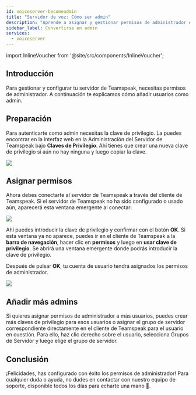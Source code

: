 ```yaml
---
id: voiceserver-becomeadmin
title: "Servidor de voz: Cómo ser admin"
description: "Aprende a asignar y gestionar permisos de administrador en tu servidor de Teamspeak para un control efectivo y seguridad → Descúbrelo ahora"
sidebar_label: Convertirse en admin
services:
  - voiceserver
---
```


import InlineVoucher from '@site/src/components/InlineVoucher';

## Introducción

Para gestionar y configurar tu servidor de Teamspeak, necesitas permisos de administrador. A continuación te explicamos cómo añadir usuarios como admin.

<InlineVoucher />

## Preparación

Para autenticarte como admin necesitas la clave de privilegio. La puedes encontrar en la interfaz web en la Administración del Servidor de Teamspeak bajo **Claves de Privilegio**. Ahí tienes que crear una nueva clave de privilegio si aún no hay ninguna y luego copiar la clave.

![](https://screensaver01.zap-hosting.com/index.php/s/EESWRrqm5rXaPit/preview)

## Asignar permisos

Ahora debes conectarte al servidor de Teamspeak a través del cliente de Teamspeak. Si el servidor de Teamspeak no ha sido configurado o usado aún, aparecerá esta ventana emergente al conectar:

![](https://screensaver01.zap-hosting.com/index.php/s/7iwSrfxYKFrGqxT/preview)

Ahí puedes introducir la clave de privilegio y confirmar con el botón **OK**. Si esta ventana ya no aparece, puedes ir en el cliente de Teamspeak a la **barra de navegación**, hacer clic en **permisos** y luego en **usar clave de privilegio**. Se abrirá una ventana emergente donde podrás introducir la clave de privilegio.

Después de pulsar **OK**, tu cuenta de usuario tendrá asignados los permisos de administrador.

![](https://screensaver01.zap-hosting.com/index.php/s/b4MgfsCMzAc7wD2/preview)

## Añadir más admins

Si quieres asignar permisos de administrador a más usuarios, puedes crear más claves de privilegio para esos usuarios o asignar el grupo de servidor correspondiente directamente en el cliente de Teamspeak para el usuario en cuestión. Para ello, haz clic derecho sobre el usuario, selecciona Grupos de Servidor y luego elige el grupo de servidor.

## Conclusión

¡Felicidades, has configurado con éxito los permisos de administrador! Para cualquier duda o ayuda, no dudes en contactar con nuestro equipo de soporte, disponible todos los días para echarte una mano 🙂.

<InlineVoucher />